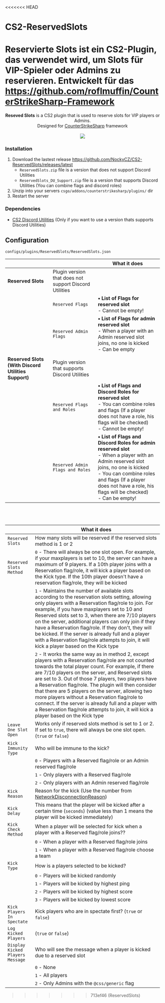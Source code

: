 <<<<<<< HEAD
# CS2-ReservedSlots
Reservierte Slots ist ein CS2-Plugin, das verwendet wird, um Slots für VIP-Spieler oder Admins zu reservieren. Entwickelt für das https://github.com/roflmuffin/CounterStrikeSharp-Framework
=======
<p align="center">
<b>Reseved Slots</b> is a CS2 plugin that is used to reserve slots for VIP players or Admins.<br>
Designed for <a href="https://github.com/roflmuffin/CounterStrikeSharp">CounterStrikeSharp</a> framework<br>
<br>
<a href="https://buymeacoffee.com/sourcefactory">
<img src="https://img.buymeacoffee.com/button-api/?text=Support Me&emoji=🚀&slug=sourcefactory&button_colour=e6005c&font_colour=ffffff&font_family=Lato&outline_colour=000000&coffee_colour=FFDD00" />
</a>
</p>


### Installation
1. Download the lastest release https://github.com/NockyCZ/CS2-ReservedSlots/releases/latest
   - `ReservedSlots.zip` file is a version that does not support Discord Utilities
   - `ReservedSlots_DU_Support.zip` file is a version that supports Discord Utilities (You can combine flags and discord roles)
3. Unzip into your servers `csgo/addons/counterstrikesharp/plugins/` dir
4. Restart the server

### Dependencies
- [CS2 Discord Utilities](https://github.com/NockyCZ/CS2-Discord-Utilities) (Only if you want to use a version thats supports Discord Utilities)

## Configuration
```configs/plugins/ReservedSlots/ReservedSlots.json```

||| What it does |
| ------------- | ------------- | ------------- |
| **Reserved Slots**| Plugin version that does not support Discord Utilities | |
|| `Reserved Flags` | **• List of Flags for reserved slot**<br>- Cannot be empty! ||
|| `Reserved Admin Flags` | **• List of Flags for admin reserved slot** <br>- When a player with an Admin reserved slot joins, no one is kicked<br>- Can be empty||
||||
| **Reserved Slots (With Discord Utilities Support)** | Plugin version that supports Discord Utilities | |
|| `Reserved Flags and Roles` | **• List of Flags and Discord Roles for reserved slot**<br>- You can combine roles and flags (If a player does not have a role, his flags will be checked)<br>- Cannot be empty!  ||
|| `Reserved Admin Flags and Roles` | **• List of Flags and Discord Roles for admin reserved slot**<br>- When a player with an Admin reserved slot joins, no one is kicked<br>- You can combine roles and flags (If a player does not have a role, his flags will be checked)<br>- Can be empty!||
#
<br>

|   | What it does |
| ------------- | ------------- |
| `Reserved Slots`| How many slots will be reserved if the reserved slots method is 1 or 2 |
| `Reserved Slots Method` | `0` - There will always be one slot open. For example, if your maxplayers is set to 10, the server can have a maximum of 9 players. If a 10th player joins with a Reservation flag/role, it will kick a player based on the Kick type. If the 10th player doesn't have a reservation flag/role, they will be kicked |
||`1` - Maintains the number of available slots according to the reservation slots setting, allowing only players with a Reservation flag/role to join. For example, if you have maxplayers set to 10 and Reserved slots set to 3, when there are 7/10 players on the server, additional players can only join if they have a Reservation flag/role. If they don't, they will be kicked. If the server is already full and a player with a Reservation flag/role attempts to join, it will kick a player based on the Kick type |
||`2` - It works the same way as in method 2, except players with a Reservation flag/role are not counted towards the total player count. For example, if there are 7/10 players on the server, and Reserved slots are set to 3. Out of those 7 players, two players have a Reservation flag/role. The plugin will then consider that there are 5 players on the server, allowing two more players without a Reservation flag/role to connect. If the server is already full and a player with a Reservation flag/role attempts to join, it will kick a player based on the  Kick type |
| `Leave One Slot Open` | Works only if reserved slots method is set to 1 or 2. If set to `true`, there will always be one slot open. (`true` or `false`) |
| `Kick Immunity Type`  | Who will be immune to the kick? |
||`0` - Players with a Reserved flag/role or an Admin reserved flag/role |
||`1` - Only players with a Reserved flag/role|
||`2` - Only players with an Admin reserved flag/role|
| `Kick Reason` | Reason for the kick (Use the number from [NetworkDisconnectionReason](https://docs.cssharp.dev/api/CounterStrikeSharp.API.ValveConstants.Protobuf.NetworkDisconnectionReason.html?q=NetworkDisconnectionReason)) |
| `Kick Delay` | This means that the player will be kicked after a certain time (`seconds`) (value less than 1 means the player will be kicked immediately)|
| `Kick Check Method`  | When a player will be selected for kick when a player with a Reserved flag/role joins?? |
||`0` - When a player with a Reserved flag/role joins |
||`1` - When a player with a Reserved flag/role choose a team|
| `Kick Type` | How is a players selected to be kicked? |
||`0` - Players will be kicked randomly |
||`1` -  Players will be kicked by highest ping|
||`2` -  Players will be kicked by highest score|
||`3` -  Players will be kicked by lowest score|
| `Kick Players In Spectate` | Kick players who are in spectate first? (`true` or `false`) |
| `Log Kicked Players` | (`true` or `false`) |
| `Display Kicked Players Message` | Who will see the message when a player is kicked due to a reserved slot |
||`0` - None |
||`1` - All players|
||`2` - Only Admins with the `@css/generic` flag|
>>>>>>> 713ef46 (ReservedSlots)
